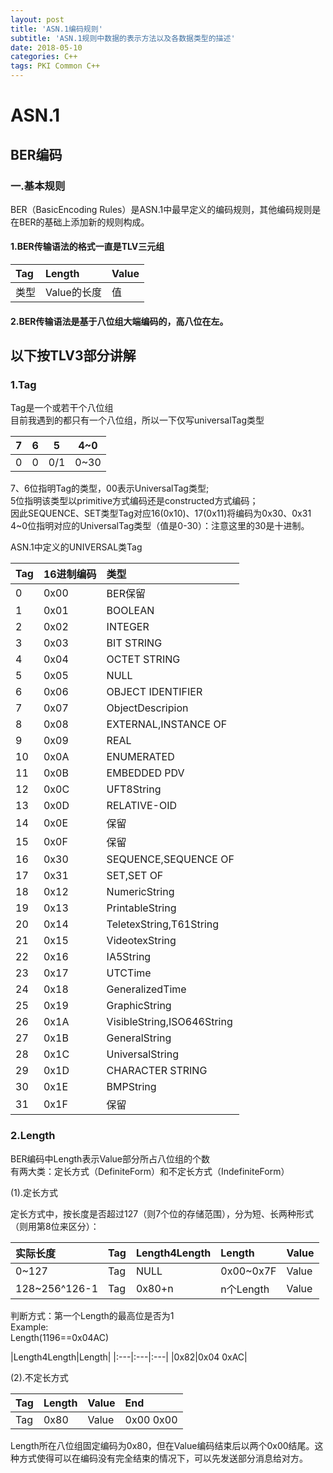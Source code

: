 ```yaml
---
layout: post
title: 'ASN.1编码规则'
subtitle: 'ASN.1规则中数据的表示方法以及各数据类型的描述'
date: 2018-05-10
categories: C++
tags: PKI Common C++
---
```


# ASN.1

## BER编码

### 一.基本规则

BER（BasicEncoding Rules）是ASN.1中最早定义的编码规则，其他编码规则是在BER的基础上添加新的规则构成。

#### 1.BER传输语法的格式一直是TLV三元组

|Tag | Length | Value|
|:---|:---|:---|
|类型|Value的长度|值|

#### 2.BER传输语法是基于八位组大端编码的，高八位在左。

## 以下按TLV3部分讲解
### 1.Tag
Tag是一个或若干个八位组  
目前我遇到的都只有一个八位组，所以一下仅写universalTag类型

7|6|5|4~0
---|---|---|---
0|0|0/1|0~30

7、6位指明Tag的类型，00表示UniversalTag类型;  
5位指明该类型以primitive方式编码还是constructed方式编码；  
因此SEQUENCE、SET类型Tag对应16(0x10)、17(0x11)将编码为0x30、0x31  
4~0位指明对应的UniversalTag类型（值是0-30）：注意这里的30是十进制。

ASN.1中定义的UNIVERSAL类Tag

|Tag|16进制编码|类型|
|:---|:---|:---|
|0|0x00|BER保留|
|1|0x01|BOOLEAN|
|2|0x02|INTEGER|
|3|0x03|BIT STRING|
|4|0x04|OCTET STRING|
|5|0x05|NULL|
|6|0x06|OBJECT IDENTIFIER|
|7|0x07|ObjectDescripion|
|8|0x08|EXTERNAL,INSTANCE OF|
|9|0x09|REAL|
|10|0x0A|ENUMERATED|
|11|0x0B|EMBEDDED PDV|
|12|0x0C|UFT8String|
|13|0x0D|RELATIVE-OID|
|14|0x0E|保留|
|15|0x0F|保留|
|16|0x30|SEQUENCE,SEQUENCE OF|
|17|0x31|SET,SET OF|
|18|0x12|NumericString|
|19|0x13|PrintableString|
|20|0x14|TeletexString,T61String|
|21|0x15|VideotexString|
|22|0x16|IA5String|
|23|0x17|UTCTime|
|24|0x18|GeneralizedTime|
|25|0x19|GraphicString|
|26|0x1A|VisibleString,ISO646String|
|27|0x1B|GeneralString|
|28|0x1C|UniversalString|
|29|0x1D|CHARACTER STRING|
|30|0x1E|BMPString|
|31|0x1F|保留|

### 2.Length
BER编码中Length表示Value部分所占八位组的个数  
有两大类：定长方式（DefiniteForm）和不定长方式（IndefiniteForm）

(1).定长方式

定长方式中，按长度是否超过127（则7个位的存储范围），分为短、长两种形式（则用第8位来区分）：
  
|实际长度|Tag|Length4Length|Length|Value|
|:---|:---|:---|:---|:---|
|0~127|Tag|NULL|0x00~0x7F|Value|
|128~256^126-1|Tag|0x80+n|n个Length|Value|

判断方式：第一个Length的最高位是否为1  
Example:  
Length(1196==0x04AC)    

|Length4Length|Length|
|:---|:---|:---|
|0x82|0x04 0xAC|

(2).不定长方式  

|Tag|Length|Value|End|
|:---|:---|:---|:---|
|Tag|0x80|Value|0x00 0x00|

Length所在八位组固定编码为0x80，但在Value编码结束后以两个0x00结尾。这种方式使得可以在编码没有完全结束的情况下，可以先发送部分消息给对方。
